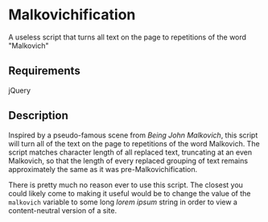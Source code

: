 # Malkovichification
A useless script that turns all text on the page to repetitions of the word "Malkovich"

## Requirements
jQuery

## Description
Inspired by a pseudo-famous scene from _Being John Malkovich_, this script will turn all of the text on the page to repetitions of the word Malkovich. The script matches character length of all replaced text, truncating at an even Malkovich, so that the length of every replaced grouping of text remains approximately the same as it was pre-Malkovichification.

There is pretty much no reason ever to use this script. The closest you could likely come to making it useful would be to change the value of the `malkovich` variable to some long *lorem ipsum* string in order to view a content-neutral version of a site.
